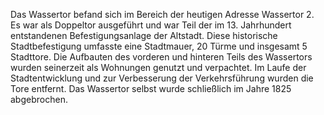 Das Wassertor befand sich im Bereich der heutigen Adresse Wassertor 2. Es war als Doppeltor ausgeführt und war Teil der im 13. Jahrhundert entstandenen Befestigungsanlage der Altstadt. Diese historische Stadtbefestigung umfasste eine Stadtmauer, 20 Türme und insgesamt 5 Stadttore. Die Aufbauten des vorderen und hinteren Teils des Wassertors wurden seinerzeit als Wohnungen genutzt und verpachtet. Im Laufe der Stadtentwicklung und zur Verbesserung der Verkehrsführung wurden die Tore entfernt. Das Wassertor selbst wurde schließlich im Jahre 1825 abgebrochen.